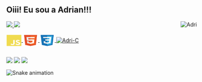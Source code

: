 ## Oiii! Eu sou a Adrian!!!
 <div>
 <a href="https://github.com/SoAdriso">
   <img align="right" alt="Adri" src="https://media.discordapp.net/attachments/872644507152302084/885661846202363954/picasion.com_4eba07d8a2bf17b8c29950bc9856d455.gif">
 <img height="160em" src="https://github-readme-stats.vercel.app/api?username=SoAdriso&show_icons=false&theme=dracula&include_all_commits=true&count_private=true"/>
  <img height="160em" src="https://github-readme-stats.vercel.app/api/top-langs/?username=SoAdriso&layout=compact&langs_count=7&theme=dracula"/>
</div>
<div style="display: inline_block"><br>
  <img align="center" alt="Adri-Js" height="30" width="40" src="https://raw.githubusercontent.com/devicons/devicon/master/icons/javascript/javascript-plain.svg">
  <img align="center" alt="Adri-HTML" height="30" width="40" src="https://raw.githubusercontent.com/devicons/devicon/master/icons/html5/html5-original.svg">
  <img align="center" alt="Adri-CSS" height="30" width="40" src="https://raw.githubusercontent.com/devicons/devicon/master/icons/css3/css3-original.svg">
  
  <img align="center" alt="Adri-C"   height="30" width="40" src="https://icongr.am/devicon/c-original.svg?size=128&color=currentColor.svg">
          
  
</div>
  
  ##
 
<div> 
  <a href="https://www.instagram.com/soadrii_/" target="_blank"><img src="https://img.shields.io/badge/-Instagram-%23E4405F?style=for-the-badge&logo=instagram&logoColor=white" target="_blank"></a>
  <a href = "mailto:adriancarolina.silva@gmail.com"><img src="https://img.shields.io/badge/-Gmail-%23333?style=for-the-badge&logo=gmail&logoColor=white" target="_blank"></a>
  <a href="https://www.linkedin.com/in/adrian-carolina-da-silva-5496b6139/" target="_blank"><img src="https://img.shields.io/badge/-LinkedIn-%230077B5?style=for-the-badge&logo=linkedin&logoColor=white" target="_blank"></a> 
 
   ![Snake animation](https://github.com/SoAdriso/Soadriso/blob/output/github-contribution-grid-snake.svg)
 
</div>
